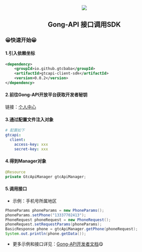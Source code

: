<div align=center>
  <img src="http://101.34.252.118:9000/img/gif/jisoo.gif" loop=true/>
</div>

<h2 align="center">Gong-API 接口调用SDK</h2>

### 😀快速开始😀
#### 1.引入依赖坐标
```xml
<dependency>
    <groupId>io.github.gtcbaba</groupId>
    <artifactId>gtcapi-client-sdk</artifactId>
    <version>0.0.2</version>
</dependency>
```
#### 2.前往Gong-API开放平台获取开发者秘钥
链接：<a target="_blank" href="http://101.34.252.118/account/center">个人中心</a>
#### 3.通过配置文件注入对象
```yml
# 配置如下
gtcapi:
  client:
    access-key: xxx
    secret-key: xxx
```
#### 4.得到Manager对象
```java
@Resource
private GtcApiManager gtcApiManager;
```
#### 5.调用接口
- 示例：手机号所属地区
```java
PhoneParams phoneParams = new PhoneParams();
phoneParams.setPhone("13337702413");
PhoneRequest phoneRequest = new PhoneRequest();
phoneRequest.setRequestParams(phoneParams);
BasicResponse phone = gtcApiManager.getPhone(phoneRequest);
System.out.println(phone.getData());
```

- 更多示例和接口详见：<a target="_blank" href="http://101.34.252.118:9000/">Gong-API开发者文档</a>😋

